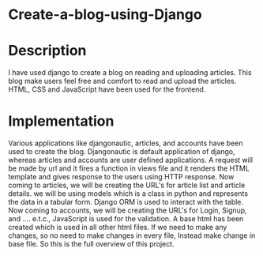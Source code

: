 # Create-a-blog-using-Django

# Description

I have used django to create a blog on reading and uploading articles. This blog make users feel free and comfort to read and upload the articles. HTML, CSS and JavaScript have
been used for the frontend.

# Implementation

Various applications like djangonautic, articles, and accounts have been used to create the blog. Djangonautic is default application of django, whereas articles and accounts
are user defined applications. A request will be made by url and it fires a function in views file and it renders the HTML template and gives response to the users using HTTP
response. Now coming to articles, we will be creating the URL's for article list and article details. we will be using models which is a class in python and represents the data
in a tabular form. Django ORM is used to interact with the table. Now coming to accounts, we will be creating the URL's for Login, Signup, and .... e.t.c., JavaScript is used
for the validation. A base html has been created which is used in all other html files. If we need to make any changes, so no need to make changes in every file, Instead make
change in base file. So this is the full overview of this project.
